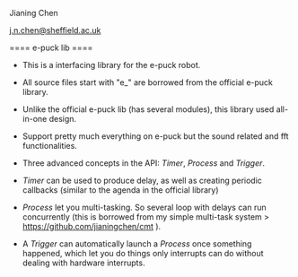 
Jianing Chen

j.n.chen@sheffield.ac.uk

==== e-puck lib ====

 - This is a interfacing library for the e-puck robot. 
 
 - All source files start with "e_" are borrowed from the official e-puck library. 
 
 - Unlike the official e-puck lib (has several modules), this library used all-in-one design. 
 
 - Support pretty much everything on e-puck but the sound related and fft functionalities. 
 
 - Three advanced concepts in the API: _Timer_, _Process_ and _Trigger_. 

 - _Timer_ can be used to produce delay, as well as creating periodic callbacks (similar to the agenda in the official library)
 - _Process_ let you multi-tasking. So several loop with delays can run concurrently (this is borrowed from my simple multi-task system > https://github.com/jianingchen/cmt ). 
 - A _Trigger_ can automatically launch a _Process_ once something happened, which let you do things only interrupts can do without dealing with hardware interrupts. 

